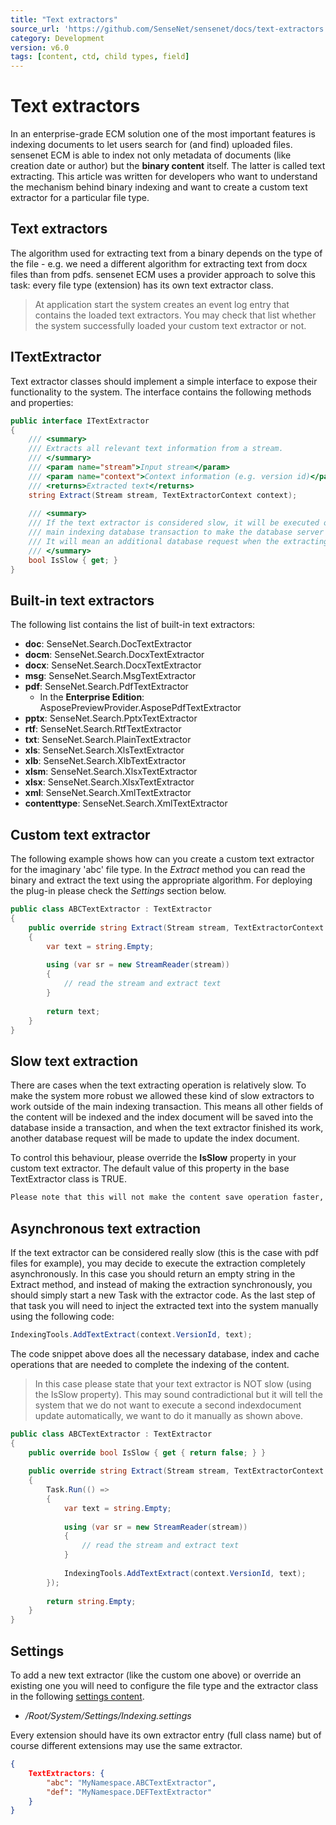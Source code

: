 ```yaml
---
title: "Text extractors"
source_url: 'https://github.com/SenseNet/sensenet/docs/text-extractors.md'
category: Development
version: v6.0
tags: [content, ctd, child types, field]
---
```


# Text extractors

In an enterprise-grade ECM solution one of the most important features is indexing documents to let users search for (and find) uploaded files. sensenet ECM is able to index not only metadata of documents (like creation date or author) but the **binary content** itself. The latter is called text extracting. This article was written for developers who want to understand the mechanism behind binary indexing and want to create a custom text extractor for a particular file type.

## Text extractors

The algorithm used for extracting text from a binary depends on the type of the file - e.g. we need a different algorithm for extracting text from docx files than from pdfs. sensenet ECM uses a provider approach to solve this task: every file type (extension) has its own text extractor class.

> At application start the system creates an event log entry that contains the loaded text extractors. You may check that list whether the system successfully loaded your custom text extractor or not.

## ITextExtractor

Text extractor classes should implement a simple interface to expose their functionality to the system. The interface contains the following methods and properties:

```csharp
public interface ITextExtractor
{
    /// <summary>
    /// Extracts all relevant text information from a stream.
    /// </summary>
    /// <param name="stream">Input stream</param>
    /// <param name="context">Context information (e.g. version id)</param>
    /// <returns>Extracted text</returns>
    string Extract(Stream stream, TextExtractorContext context);
 
    /// <summary>
    /// If the text extractor is considered slow, it will be executed outside of the
    /// main indexing database transaction to make the database server more responsive.
    /// It will mean an additional database request when the extracting is finished.
    /// </summary>
    bool IsSlow { get; }
}
```

## Built-in text extractors

The following list contains the list of built-in text extractors:

- **doc**: SenseNet.Search.DocTextExtractor
- **docm**: SenseNet.Search.DocxTextExtractor
- **docx**: SenseNet.Search.DocxTextExtractor
- **msg**: SenseNet.Search.MsgTextExtractor
- **pdf**: SenseNet.Search.PdfTextExtractor 
   - In the **Enterprise Edition**: AsposePreviewProvider.AsposePdfTextExtractor
- **pptx**: SenseNet.Search.PptxTextExtractor
- **rtf**: SenseNet.Search.RtfTextExtractor
- **txt**: SenseNet.Search.PlainTextExtractor
- **xls**: SenseNet.Search.XlsTextExtractor
- **xlb**: SenseNet.Search.XlbTextExtractor
- **xlsm**: SenseNet.Search.XlsxTextExtractor
- **xlsx**: SenseNet.Search.XlsxTextExtractor
- **xml**: SenseNet.Search.XmlTextExtractor
- **contenttype**: SenseNet.Search.XmlTextExtractor

## Custom text extractor

The following example shows how can you create a custom text extractor for the imaginary 'abc' file type. In the *Extract* method you can read the binary and extract the text using the appropriate algorithm. For deploying the plug-in please check the *Settings* section below.

```csharp
public class ABCTextExtractor : TextExtractor
{
    public override string Extract(Stream stream, TextExtractorContext context)
    {
        var text = string.Empty;
 
        using (var sr = new StreamReader(stream))
        {
            // read the stream and extract text
        }
 
        return text;
    }
}
```

## Slow text extraction

There are cases when the text extracting operation is relatively slow. To make the system more robust we allowed these kind of slow extractors to work outside of the main indexing transaction. This means all other fields of the content will be indexed and the index document will be saved into the database inside a transaction, and when the text extractor finished its work, another database request will be made to update the index document.

To control this behaviour, please override the **IsSlow** property in your custom text extractor. The default value of this property in the base TextExtractor class is TRUE.

```diff
Please note that this will not make the content save operation faster, as everything still happens synchronously. The gain is shorter locks on the SQL server, the drawback is an additional SQL request. See the next section for other possibilities.
```

## Asynchronous text extraction

If the text extractor can be considered really slow (this is the case with pdf files for example), you may decide to execute the extraction completely asynchronously. In this case you should return an empty string in the Extract method, and instead of making the extraction synchronously, you should simply start a new Task with the extractor code. As the last step of that task you will need to inject the extracted text into the system manually using the following code:

```csharp
IndexingTools.AddTextExtract(context.VersionId, text);
```

The code snippet above does all the necessary database, index and cache operations that are needed to complete the indexing of the content.

> In this case please state that your text extractor is NOT slow (using the IsSlow property). This may sound contradictional but it will tell the system that we do not want to execute a second indexdocument update automatically, we want to do it manually as shown above.

```csharp
public class ABCTextExtractor : TextExtractor
{
    public override bool IsSlow { get { return false; } }
 
    public override string Extract(Stream stream, TextExtractorContext context)
    {
        Task.Run(() =>
        {
            var text = string.Empty;
 
            using (var sr = new StreamReader(stream))
            {
                // read the stream and extract text
            }
 
            IndexingTools.AddTextExtract(context.VersionId, text);
        });
 
        return string.Empty;
    }
}
```

## Settings

To add a new text extractor (like the custom one above) or override an existing one you will need to configure the file type and the extractor class in the following [settings content](settings.md).

- */Root/System/Settings/Indexing.settings*

Every extension should have its own extractor entry (full class name) but of course different extensions may use the same extractor.

```json
{
	TextExtractors: {
		"abc": "MyNamespace.ABCTextExtractor",
		"def": "MyNamespace.DEFTextExtractor"
	}
}
```